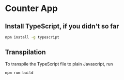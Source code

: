 # Counter App

## Install TypeScript, if you didn't so far

```bash
npm install -g typescript
```

## Transpilation

To transpile the TypeScript file to plain Javascript, run

```bash
npm run build
```
